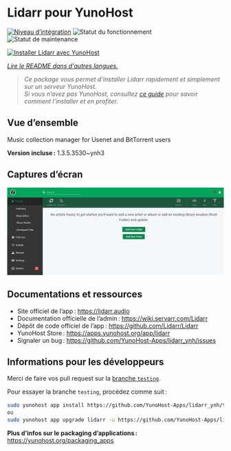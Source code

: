 <!--
Nota bene : ce README est automatiquement généré par <https://github.com/YunoHost/apps/tree/master/tools/readme_generator>
Il NE doit PAS être modifié à la main.
-->

# Lidarr pour YunoHost

[![Niveau d’intégration](https://dash.yunohost.org/integration/lidarr.svg)](https://dash.yunohost.org/appci/app/lidarr) ![Statut du fonctionnement](https://ci-apps.yunohost.org/ci/badges/lidarr.status.svg) ![Statut de maintenance](https://ci-apps.yunohost.org/ci/badges/lidarr.maintain.svg)

[![Installer Lidarr avec YunoHost](https://install-app.yunohost.org/install-with-yunohost.svg)](https://install-app.yunohost.org/?app=lidarr)

*[Lire le README dans d'autres langues.](./ALL_README.md)*

> *Ce package vous permet d’installer Lidarr rapidement et simplement sur un serveur YunoHost.*  
> *Si vous n’avez pas YunoHost, consultez [ce guide](https://yunohost.org/install) pour savoir comment l’installer et en profiter.*

## Vue d’ensemble

Music collection manager for Usenet and BitTorrent users

**Version incluse :** 1.3.5.3530~ynh3

## Captures d’écran

![Capture d’écran de Lidarr](./doc/screenshots/screenshot.jpg)

## Documentations et ressources

- Site officiel de l’app : <https://lidarr.audio>
- Documentation officielle de l’admin : <https://wiki.servarr.com/Lidarr>
- Dépôt de code officiel de l’app : <https://github.com/Lidarr/Lidarr>
- YunoHost Store : <https://apps.yunohost.org/app/lidarr>
- Signaler un bug : <https://github.com/YunoHost-Apps/lidarr_ynh/issues>

## Informations pour les développeurs

Merci de faire vos pull request sur la [branche `testing`](https://github.com/YunoHost-Apps/lidarr_ynh/tree/testing).

Pour essayer la branche `testing`, procédez comme suit :

```bash
sudo yunohost app install https://github.com/YunoHost-Apps/lidarr_ynh/tree/testing --debug
ou
sudo yunohost app upgrade lidarr -u https://github.com/YunoHost-Apps/lidarr_ynh/tree/testing --debug
```

**Plus d’infos sur le packaging d’applications :** <https://yunohost.org/packaging_apps>
